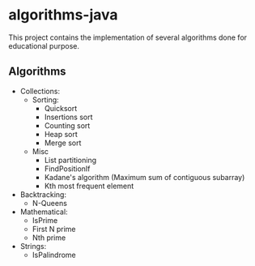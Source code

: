 # algorithms-java

This project contains the implementation of several algorithms done for educational purpose.

## Algorithms

* Collections:
    * Sorting:
        * Quicksort
        * Insertions sort
        * Counting sort
        * Heap sort
        * Merge sort
    * Misc
        * List partitioning
        * FindPositionIf
        * Kadane's algorithm (Maximum sum of contiguous subarray)
        * Kth most frequent element
* Backtracking:
    * N-Queens
* Mathematical:
    * IsPrime
    * First N prime
    * Nth prime
* Strings:
    * IsPalindrome

